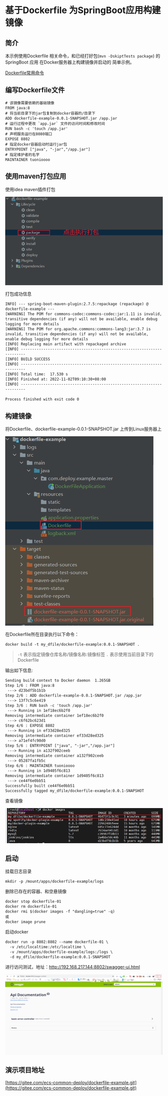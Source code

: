 # 基于Dockerfile 为SpringBoot应用构建镜像

## 简介

本示例使用Dockerfile 相关命令，和已经打好包(`mvn -DskiptTests package`) 的SpringBoot 应用 在Docker服务器上构建镜像并启动的 简单示例。

[Dockerfile常用命令](dockerfile-command.md)

## 编写Dockerfile文件

```
# 该镜像需要依赖的基础镜像
FROM java:8
# 将当前目录下的jar包复制到docker容器的/目录下
ADD dockerfile-example-0.0.1-SNAPSHOT.jar /app.jar
# 运行过程中更改 `app.jar` 文件的访问时间和修改时间
RUN bash -c 'touch /app.jar'
# 声明服务运行在8080端口
EXPOSE 8802
# 指定docker容器启动时运行jar包
ENTRYPOINT ["java", "-jar","/app.jar"]
# 指定维护者的名字
MAINTAINER tuonioooo
```

## 使用maven打包应用

使用idea maven插件打包

![](assets/dockerfile_04.png)

打包成功信息

```
INFO] --- spring-boot-maven-plugin:2.7.5:repackage (repackage) @ dockerfile-example ---
[WARNING] The POM for commons-codec:commons-codec:jar:1.11 is invalid, transitive dependencies (if any) will not be available, enable debug logging for more details
[WARNING] The POM for org.apache.commons:commons-lang3:jar:3.7 is invalid, transitive dependencies (if any) will not be available, enable debug logging for more details
[INFO] Replacing main artifact with repackaged archive
[INFO] ------------------------------------------------------------------------
[INFO] BUILD SUCCESS
[INFO] ------------------------------------------------------------------------
[INFO] Total time:  17.530 s
[INFO] Finished at: 2022-11-02T09:10:30+08:00
[INFO] ------------------------------------------------------------------------

Process finished with exit code 0
```

## 构建镜像

将Dockerfile、dockerfile-example-0.0.1-SNAPSHOT.jar 上传到Linux服务器上

![](assets/dockerfile_05.png)

在Dockerfile所在目录执行以下命令：

```
docker build -t my_dfile/dockerfile-example:0.0.1-SNAPSHOT .
```

> `-t` 表示指定镜像仓库名称/镜像名称:镜像标签 `.` 表示使用当前目录下的Dockerfile

输出如下信息:

```docker
Sending build context to Docker daemon  1.265GB
Step 1/6 : FROM java:8
 ---> d23bdf5b1b1b
Step 2/6 : ADD dockerfile-example-0.0.1-SNAPSHOT.jar /app.jar
 ---> 13f7c5c6e419
Step 3/6 : RUN bash -c 'touch /app.jar'
 ---> Running in 1ef18ec6b2f0
Removing intermediate container 1ef18ec6b2f0
 ---> c6f62bc623d1
Step 4/6 : EXPOSE 8802
 ---> Running in ef33d28ed325
Removing intermediate container ef33d28ed325
 ---> a71ef4fc90d0
Step 5/6 : ENTRYPOINT ["java", "-jar","/app.jar"]
 ---> Running in a132f902ceeb
Removing intermediate container a132f902ceeb
 ---> 05287fa1fb5c
Step 6/6 : MAINTAINER tuonioooo
 ---> Running in 1d9405f6c813
Removing intermediate container 1d9405f6c813
 ---> ce44f6e0bb51
Successfully built ce44f6e0bb51
Successfully tagged my_dfile/dockerfile-example:0.0.1-SNAPSHOT
```

查看镜像

![](assets/dockerfile_02.png)

## 启动

挂载日志目录

```git
mkdir -p /mount/apps/dockerfile-example/logs
```

删除已存在的容器、和空悬镜像

```git
docker stop dockerfile-01
docker rm dockerfile-01
docker rmi $(docker images -f "dangling=true" -q)
或
docker image prune
```

启动docker

```
docker run -p 8802:8802 --name dockerfile-01 \
  -v /etc/localtime:/etc/localtime \
  -v /mount/apps/dockerfile-example/logs:/logs \
  -d my_dfile/dockerfile-example:0.0.1-SNAPSHOT
```

进行访问测试，地址：http://192.168.217.144:8802/swagger-ui.html

![](assets/dockerfile_03.png)

## 演示项目地址

[https://gitee.com/ecs-common-deploy/dockerfile-example.git](https://gitee.com/ecs-common-deploy/dockerfile-example.git)
